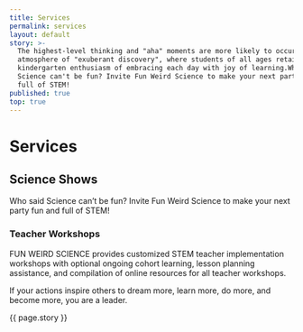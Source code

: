 ```yaml
---
title: Services
permalink: services
layout: default
story: >-
  The highest-level thinking and "aha" moments are more likely to occur in an
  atmosphere of "exuberant discovery", where students of all ages retain that
  kindergarten enthusiasm of embracing each day with joy of learning.Who said
  Science can't be fun? Invite Fun Weird Science to make your next party fun and
  full of STEM!
published: true
top: true
---
```


<div class = 'fulls shows'>
  <div class = 'flex-in overlay'>
    <h1>Services</h1>
  </div>
</div>
<div class = 'bright flex-in'>
  <div class = 'tripple'>
    <h2 id = 'science-shows'>Science Shows</h2>
    <p class = 'center'>Who said Science can’t be fun? Invite Fun Weird Science to make your next party fun and full of STEM!</p>
  </div>
</div>
<div class = 'dull flex-in'>
  <div class = 'child tripple'>
      <h3 id = 'teacher-workshops'>Teacher Workshops</h3>
  <p class = 'flex-in'>FUN WEIRD SCIENCE provides customized STEM teacher implementation workshops with optional ongoing cohort learning, lesson planning assistance, and compilation of online resources for all teacher workshops.</p>
  <div class = 'banner'>
    <p>If your actions inspire others to dream more, learn more, do more, and become more, you are a leader.</p>
  </div>
  </div>
</div>
<div class = 'bright flex-in'>
  <p class = 'banner center'> {{ page.story }}</p>
</div>
